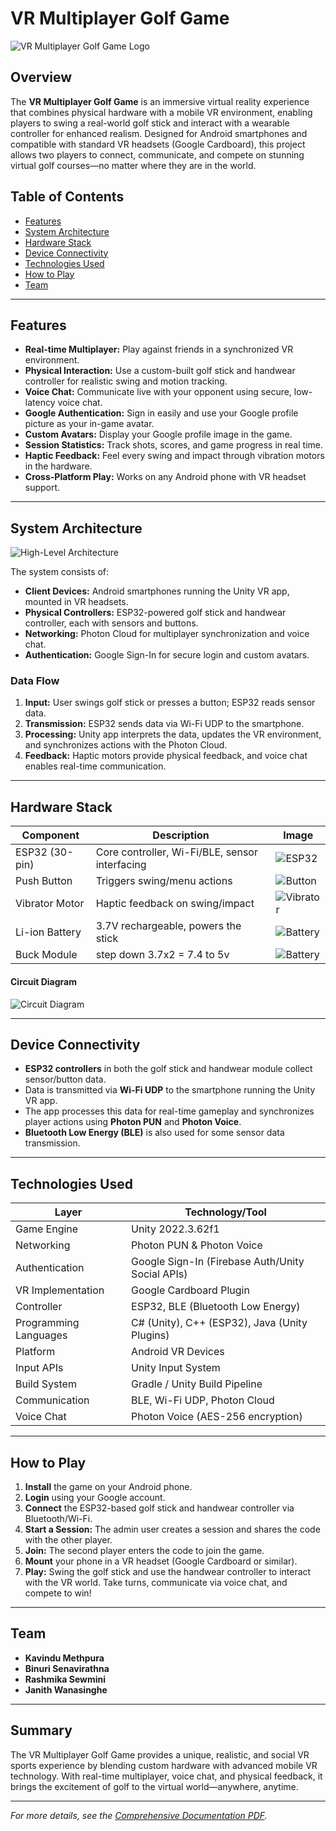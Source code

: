 # VR Multiplayer Golf Game

![VR Multiplayer Golf Game Logo](docs/images/vr_golf_logo.png)

## Overview

The **VR Multiplayer Golf Game** is an immersive virtual reality experience that combines physical hardware with a mobile VR environment, enabling players to swing a real-world golf stick and interact with a wearable controller for enhanced realism. Designed for Android smartphones and compatible with standard VR headsets (Google Cardboard), this project allows two players to connect, communicate, and compete on stunning virtual golf courses—no matter where they are in the world.


## Table of Contents

- [Features](#features)
- [System Architecture](#system-architecture)
- [Hardware Stack](#hardware-stack)
- [Device Connectivity](#device-connectivity)
- [Technologies Used](#technologies-used)
- [How to Play](#how-to-play)
- [Team](#team)

---

## Features

- **Real-time Multiplayer:** Play against friends in a synchronized VR environment.
- **Physical Interaction:** Use a custom-built golf stick and handwear controller for realistic swing and motion tracking.
- **Voice Chat:** Communicate live with your opponent using secure, low-latency voice chat.
- **Google Authentication:** Sign in easily and use your Google profile picture as your in-game avatar.
- **Custom Avatars:** Display your Google profile image in the game.
- **Session Statistics:** Track shots, scores, and game progress in real time.
- **Haptic Feedback:** Feel every swing and impact through vibration motors in the hardware.
- **Cross-Platform Play:** Works on any Android phone with VR headset support.

---

## System Architecture

![High-Level Architecture](docs/images/device_connection.png)

The system consists of:
- **Client Devices:** Android smartphones running the Unity VR app, mounted in VR headsets.
- **Physical Controllers:** ESP32-powered golf stick and handwear controller, each with sensors and buttons.
- **Networking:** Photon Cloud for multiplayer synchronization and voice chat.
- **Authentication:** Google Sign-In for secure login and custom avatars.

### Data Flow

1. **Input:** User swings golf stick or presses a button; ESP32 reads sensor data.
2. **Transmission:** ESP32 sends data via Wi-Fi UDP to the smartphone.
3. **Processing:** Unity app interprets the data, updates the VR environment, and synchronizes actions with the Photon Cloud.
4. **Feedback:** Haptic motors provide physical feedback, and voice chat enables real-time communication.

---

## Hardware Stack

| Component         | Description                                                 | Image                                      |
|-------------------|------------------------------------------------------------|--------------------------------------------|
| ESP32 (30-pin)    | Core controller, Wi-Fi/BLE, sensor interfacing             | ![ESP32](docs/images/esp32.png)      |
| Push Button       | Triggers swing/menu actions                                | ![Button](docs/images/button.png)     |
| Vibrator Motor    | Haptic feedback on swing/impact                            | ![Vibrator](docs/images/vibrator.png) |
| Li-ion Battery    | 3.7V rechargeable, powers the stick                        | ![Battery](docs/images/battery.png)   |
| Buck Module   | step down 3.7x2 = 7.4 to 5v                        | ![Battery](docs/images/buck.png)   |


#### Circuit Diagram

![Circuit Diagram](docs/images/circuit_diagram_vr_golf.png)

---

## Device Connectivity

- **ESP32 controllers** in both the golf stick and handwear module collect sensor/button data.
- Data is transmitted via **Wi-Fi UDP** to the smartphone running the Unity VR app.
- The app processes this data for real-time gameplay and synchronizes player actions using **Photon PUN** and **Photon Voice**.
- **Bluetooth Low Energy (BLE)** is also used for some sensor data transmission.

---

## Technologies Used

| Layer                  | Technology/Tool                                   |
|------------------------|--------------------------------------------------|
| Game Engine            | Unity 2022.3.62f1                                |
| Networking             | Photon PUN & Photon Voice                        |
| Authentication         | Google Sign-In (Firebase Auth/Unity Social APIs) |
| VR Implementation      | Google Cardboard Plugin                          |
| Controller             | ESP32, BLE (Bluetooth Low Energy)                |
| Programming Languages  | C# (Unity), C++ (ESP32), Java (Unity Plugins)    |
| Platform               | Android VR Devices                               |
| Input APIs             | Unity Input System                               |
| Build System           | Gradle / Unity Build Pipeline                    |
| Communication          | BLE, Wi-Fi UDP, Photon Cloud                     |
| Voice Chat             | Photon Voice (AES-256 encryption)                |

---

## How to Play

1. **Install** the game on your Android phone.
2. **Login** using your Google account.
3. **Connect** the ESP32-based golf stick and handwear controller via Bluetooth/Wi-Fi.
4. **Start a Session:** The admin user creates a session and shares the code with the other player.
5. **Join:** The second player enters the code to join the game.
6. **Mount** your phone in a VR headset (Google Cardboard or similar).
7. **Play:** Swing the golf stick and use the handwear controller to interact with the VR world. Take turns, communicate via voice chat, and compete to win!

---

## Team

- **Kavindu Methpura**
- **Binuri Senavirathna**
- **Rashmika Sewmini**
- **Janith Wanasinghe**

---

## Summary

The VR Multiplayer Golf Game provides a unique, realistic, and social VR sports experience by blending custom hardware with advanced mobile VR technology. With real-time multiplayer, voice chat, and physical feedback, it brings the excitement of golf to the virtual world—anywhere, anytime.

---

*For more details, see the [Comprehensive Documentation PDF](docs/docs/user_manual.pdf).*
